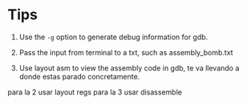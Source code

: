 # Tips

1. Use the `-g` option to generate debug information for gdb.

2. Pass the input from terminal to a txt, such as assembly_bomb.txt

3. Use layout asm to view the assembly code in gdb, te va llevando a donde estas parado concretamente.


para la 2 usar layout regs
para la 3 usar disassemble